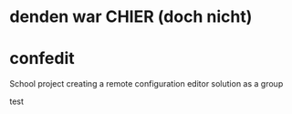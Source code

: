 # denden war CHIER (doch nicht)
# confedit
School project creating a remote configuration editor solution as a group

test
